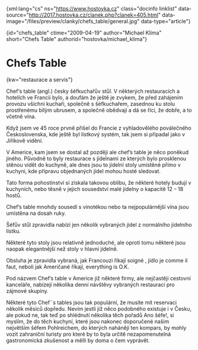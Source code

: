
{xml:lang="cs" ns="https://www.hostovka.cz" class="docinfo linklist" data-source="http://2017.hostovka.cz/clanek.php?clanek=405.html" data-image="/files/preview/clanky/chefs_table/general.jpg" data-type="article"}

{id="chefs\_table" ctime="2009-04-19" author="Michael Klíma" short="Chefs Table" authorid="hostovka/michael\_klima"}

# Chefs Table

{kw="restaurace a servis"}

Chef‘s table (angl.) česky šéfkuchařův stůl. V některých restauracích a hotelích ve Francii bylo, a doufám že ještě je zvykem, že před zahájením provozu všichni kuchaři, společně s šéfkuchařem, zasednou ku stolu prostřenému bílým ubrusem, a společně obědvají a dá se říci, že dobře, a to včetně vína.

Když jsem ve 45 roce prvně přišel do Francie z vyhladovělého poválečného Československa, kde ještě byl lístkový systém, tak jsem si připadal jako v Jiříkově vidění.

V Americe, kam jsem se dostal až později ale chef’s table je něco poněkud jiného. Původně to byly restaurace s jídelnami ze kterých bylo prosklenou stěnou vidět do kuchyně, ale dnes jsou to jídelní stoly umístěné přímo v kuchyni, kde přípravu objednaných jídel mohou hosté sledovat.

Tato forma pohostinství si získala takovou oblibu, že některé hotely budují v kuchyních, nebo těsně v jejich sousedství malé jídelny o kapacitě 12 – 18 hostů.

Chef’s table mnohdy sousedí s vinotékou nebo ta nejpopulárnější vína jsou umístěna na dosah ruky.

Šéfův stůl zpravidla nabízí jen několik vybraných jídel z normálního jídelního lístku.

Některé tyto stoly jsou relativně jednoduché, ale oproti tomu některé jsou naopak elegantnější než stoly v hlavní jídelně.

Obsluha je zpravidla vybraná, jak Francouzi říkají soigné , jídlo je comme il faut, neboli jak Američané říkají, everything is O.K.

Pod názvem Chef’s table v Americe již některé firmy, ale nejčastěji cestovní kanceláře, nabízejí několika denní návštěvy vybraných restaurací pro zájmové skupiny.

Některé tyto Chef¨s tables jsou tak populární, že musíte mít reservaci několik měsíců dopředu. Nevím jestli již něco podobného existuje i v Česku, ale pokud ne, tak teď po shlédnutí několika těch pořadů Ano šéfe!, si myslím, že do těch kuchyní, které jsou nakonec doporučené našim největším šéfem Pohlreichem, do kterých nahánějí ten kompars, by mohly vozit zahraniční turisty pro které by to byla určitě nezapomenutelná gastronomická zkušenost a mělli by doma o čem vyprávět.

